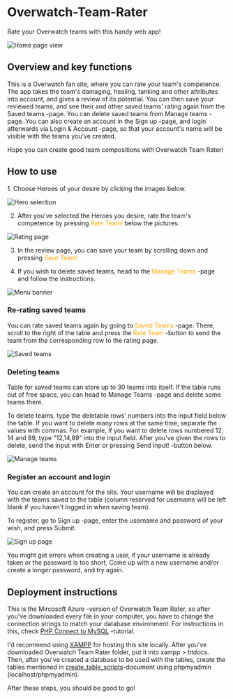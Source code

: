 # Overwatch-Team-Rater
Rate your Overwatch teams with this handy web app!

![Home page view](https://github.com/bishasaurus/Overwatch-Team-Rater/blob/master/screenshots/owtr_home.PNG)

<h2>Overview and key functions</h2>

<p>This is a Overwatch fan site, where you can rate your team's competence. The app takes the team's damaging, healing, tanking and other attributes into account, and gives a review of its potential. You can then save your reviewed teams, and see their and other saved teams' rating again from the Saved teams -page. You can delete saved teams from Manage teams -page. You can also create an account in the Sign up -page, and login afterwards via Login & Account -page, so that your account's name will be visible with the teams you've created. 

Hope you can create good team compositions with Overwatch Team Rater!</p>

<h2>How to use</h2>
<p>1. Choose Heroes of your desire by clicking the images below. 
  
![Hero selection](https://github.com/bishasaurus/Overwatch-Team-Rater/blob/master/screenshots/owtr_hero_select.PNG)

2. After you've selected the Heroes you desire, rate the team's competence by pressing <span style="color:orange;">Rate Team!</span> below the pictures.

![Rating page](https://github.com/bishasaurus/Overwatch-Team-Rater/blob/master/screenshots/owtr_rating.PNG)

3. In the review page, you can save your team by scrolling down and pressing <span style="color:orange;">Save Team!</span>

4. If you wish to delete saved teams, head to the <span style="color:orange;">Manage Teams</span> -page and follow the instructions.</p>

![Menu banner](https://github.com/bishasaurus/Overwatch-Team-Rater/blob/master/screenshots/owtr_banner2.PNG)

<h3>Re-rating saved teams</h3>

<p>You can rate saved teams again by going to <span style="color:orange;">Saved Teams</span> -page. There, scroll to the right of the table and press the <span style="color:orange;">Rate Team</span> -button to send the team from the corresponding row to the rating page.</p>

![Saved teams](https://github.com/bishasaurus/Overwatch-Team-Rater/blob/master/screenshots/owtr_saved_teams.PNG)

<h3>Deleting teams</h3>

<p>Table for saved teams can store up to 30 teams into itself. If the table runs out of free space, you can head to Manage Teams -page and delete some teams there.
  
To delete teams, type the deletable rows' numbers into the input field below the table. If you want to delete many rows at the same time, separate the values with commas. For example, if you want to delete rows numbered 12, 14 and 89, type "12,14,89" into the input field. After you've given the rows to delete, send the input with Enter or pressing Send Input! -button below.</p>

![Manage teams](https://github.com/bishasaurus/Overwatch-Team-Rater/blob/master/screenshots/owtr_delete.PNG)

<h3>Register an account and login</h3>

<p>You can create an account for the site. Your username will be displayed with the teams saved to the table (column reserved for username will be left blank if you haven't logged in when saving team).
  
To register, go to Sign up -page, enter the username and password of your wish, and press Submit.

![Sign up page](https://github.com/bishasaurus/Overwatch-Team-Rater/blob/master/screenshots/owtr_register.PNG)

You might get errors when creating a user, if your username is already taken or the password is too short, Come up with a new username and/or create a longer password, and try again.</p>

<h2>Deployment instructions</h2>

<p>This is the Mircosoft Azure -version of Overwatch Team Rater, so after you've downloaded every file in your computer, you have to change the connection strings to match your database environment. For instructions in this, check <a href="https://www.w3schools.com/php/php_mysql_connect.asp">PHP Connect to MySQL</a> -tutorial.
  
I'd recommend using <a href="https://www.apachefriends.org/download.html">XAMPP</a> for hosting this site locally. After you've downloaded Overwatch Team Rater folder, put it into xampp > htdocs. Then, after you've created a database to be used with the tables, create the tables mentioned in <a href="https://github.com/bishasaurus/Overwatch-Team-Rater/blob/master/create_table_scripts">create_table_scripts</a>-document using phpmyadmin (localhost/phpmyadmin).
  
After these steps, you should be good to go!</p>
